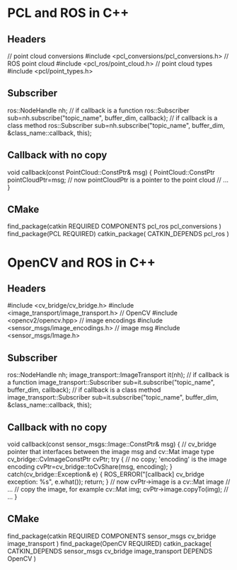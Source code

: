 # PCL and ROS in C++

## Headers

  // point cloud conversions
  #include <pcl_conversions/pcl_conversions.h>
  // ROS point cloud
  #include <pcl_ros/point_cloud.h>
  // point cloud types
  #include <pcl/point_types.h>

## Subscriber

  ros::NodeHandle nh;
  // if callback is a function
  ros::Subscriber sub=nh.subscribe("topic_name", buffer_dim, callback);
  // if callback is a class method
  ros::Subscriber sub=nh.subscribe("topic_name", buffer_dim, &class_name::callback, this);

## Callback with no copy

  void callback(const PointCloud::ConstPtr& msg)
  {
    PointCloud::ConstPtr pointCloudPtr=msg;
    // now pointCloudPtr is a pointer to the point cloud
    // ...
  }

## CMake

  find_package(catkin REQUIRED COMPONENTS
    pcl_ros
    pcl_conversions
  )
  find_package(PCL REQUIRED)
  catkin_package(
    CATKIN_DEPENDS pcl_ros 
  )

# OpenCV and ROS in C++

## Headers

  #include <cv_bridge/cv_bridge.h>
  #include <image_transport/image_transport.h>
  // OpenCV
  #include <opencv2/opencv.hpp>
  // image encodings
  #include <sensor_msgs/image_encodings.h>
  // image msg
  #include <sensor_msgs/Image.h>

## Subscriber

  ros::NodeHandle nh;
  image_transport::ImageTransport it(nh);
  // if callback is a function
  image_transport::Subscriber sub=it.subscribe("topic_name", buffer_dim, callback);
  // if callback is a class method
  image_transport::Subscriber sub=it.subscribe("topic_name", buffer_dim, &class_name::callback, this);

## Callback with no copy

  void callback(const sensor_msgs::Image::ConstPtr& msg)
  {
    // cv_bridge pointer that interfaces between the image msg and cv::Mat image type
    cv_bridge::CvImageConstPtr cvPtr;
    try
    {
      // no copy; 'encoding' is the image encoding
      cvPtr=cv_bridge::toCvShare(msg, encoding);
    }
    catch(cv_bridge::Exception& e)
    {
      ROS_ERROR("[callback] cv_bridge exception: %s", e.what());
      return;
    }
    // now cvPtr->image is a cv::Mat image
    // ...
    // copy the image, for example
    cv::Mat img;
    cvPtr->image.copyTo(img);
    // ...
  }

## CMake

  find_package(catkin REQUIRED COMPONENTS
    sensor_msgs
    cv_bridge
    image_transport
  )
  find_package(OpenCV REQUIRED)
  catkin_package(
    CATKIN_DEPENDS sensor_msgs cv_bridge image_transport
    DEPENDS OpenCV
  )
